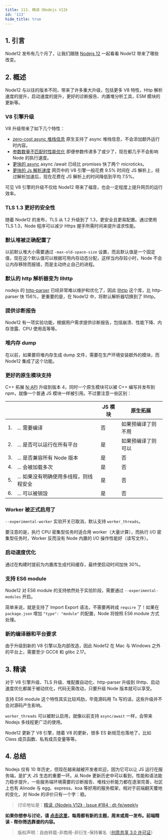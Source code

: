 ```yaml
---
title: 113. 精读《Nodejs V12》
id: '113'
hide_title: true
---
```


## 1. 引言

Node12 发布有几个月了，让我们跟随 [Nodejs 12](https://blog.logrocket.com/node-js-12/) 一起看看 Node12 带来了哪些改变。

## 2. 概述

Node12 与以往的版本不同，带来了许多重大升级，包括更多 V8 特性，Http 解析速度的提升，启动速度的提升，更好的诊断报告、内置堆分析工具，ESM 模块的更新等。

### V8 引擎升级

V8 升级带来了如下几个特性：

- [zero-cost async 堆栈信息](https://v8.dev/blog/v8-release-72#async-stack-traces) 原生支持了 async 堆栈信息，不会添加额外运行时内容。
- [参数数量不匹配时性能优化](https://v8.dev/blog/v8-release-74#faster-calls-with-arguments-mismatch) 即便参数传递多了或少了，现在都几乎不会影响 Node 的执行速度。
- [更快的 async](https://v8.dev/blog/v8-release-73#faster-await) async /await 已经比 promises 快了两个 microticks。
- [更快的 Js 解析速度](https://v8.dev/blog/v8-release-72#javascript-parsing) 网页中的 V8 引擎一般花费 9.5% 时间在 JS 解析上，经过解析加速后，现在花费在 JS 解析上的时间降低到平均 7.5%。

可见 V8 引擎的升级不仅给 Node12 带来了福音，也会一定程度上提升网页的运行效率。

### TLS 1.3 更好的安全性

随着 Node12 的发布，TLS 从 1.2 升级到了 1.3，更安全且更易配置。通过使用 TLS 1.3，Node 程序可以减少 Https 握手所需时间来提升请求性能。

### 默认堆被正确配置了

以前默认堆大小需要通过 `-max-old-space-size` 设置，而且默认值是一个固定值，现在这个默认值可以根据可用内存动态分配，这样当内存较小时，Node 不会让内存移除而报错，而是主动终止自己的进程。

### 默认的 http 解析器变为 llhttp

nodejs 的 [http-parser](https://github.com/nodejs/http-parser) 已经非常难以维护和优化了，因此 [llhttp](https://github.com/nodejs/llhttp#readme) 这个库，比 http-parser 快 156%，更重要的是，在 Node12 中，将默认解析器切换到了 llhttp。

### 提供诊断报告

Node12 有一项实验功能，根据用户需求提供诊断报告，包括崩溃、性能下降、内存泄露、CPU 使用高等等。

### 堆内存 dump

在以前，如果要将堆内存生成 dump 文件，需要在生产环境安装额外的模块，而 Node12 集成了这个功能。

### 更好的原生模块支持

C++ 拓展 [N-API](https://nodejs.org/api/n-api.html#n_api_n_api) 升级到版本 4，同时一个原生模块可以被 C++ 编写并发布到 npm，就像一个普通 JS 模块一样被引用。不过要注意一些区别：

|     |                                        | JS 模块 | 原生拓展           |
| --- | -------------------------------------- | ------- | ------------------ |
| 1.  | ... 需要编译                           | 否      | 如果预编译了则不用 |
| 2.  | ... 是否可以运行在所有平台             | 是      | 如果预编译了则可以 |
| 3.  | ... 是否兼容所有 Node 版本             | 是      | 否                 |
| 4.  | ... 会被加载多次                       | 是      | 否                 |
| 5.  | ... 如果没有明确使用多线程，则线程安全 | 是      | 否                 |
| 6.  | ... 可以被销毁                         | 是      | 否                 |

### Worker 被正式启用了

`--experimental-worker` 实验开关已取消，默认支持 `worker_threads`。

要注意的是，执行 CPU 密集型任务时适合用 worker（大量计算），而执行 I/O 密集型任务时，Worker 反而没有 Node 内置的 I/O 操作性能好（读写文件）。

### 启动速度优化

通过在构建时提前为内置库生成代码缓存，最终使启动时间加快 30%。

### 支持 ES6 module

Node12 对 ES6 module 的支持依然处于实验阶段，需要通过 `--experimental-modules` 开启。

简单来说，就是支持了 Import Export 语法，不需要再转成 `require` 了！如果在  `package.json` 增加 `"type": "module"` 的配置，Node 将按照 ES6 module 方式处理。

### 新的编译器和平台要求

由于升级到新的 V8 引擎以及内部改造，因此 Node12 在 Mac 与 Windows 之外的平台上，需要至少 GCC6 和 glibc 2.17。

## 3. 精读

对于 V8 引擎升级、TLS 升级、堆配置自动化、http-parser 升级到 llhttp、启动速度优化都属于被动优化，代码无需改动，只要升级 Node 版本就可以享受。

支持 ES6 module 这个特性其实比较鸡肋，毕竟源码用 Ts 写的话，这些升级并不会对源码产生影响。

`worker_threads` 可以被默认启用，就像以前支持 `async/await` 一样，会带来 Nodejs 多线程更广泛的使用。

Node12 更新了 V8 引擎，随着 V8 的更新，很多 ES 新规范也落地了，比如 Class 成员函数、私有成员变量等等。

## 4. 总结

Nodejs 仅有 10 年历史，但现在越来越被开发者欢迎，因为它可以让 JS 运行在服务端，是扩大 JS 生态的重要一环。从 Node 更新历史中可以看到，性能和语法能力稳步提升，一些服务端环境需要的诊断报告、堆栈分析能力都在逐渐完善，社区上也有 Alinode 与 egg、express、koa 等好用的服务框架，相对于前端翻天覆地的变化，对 Node 的评价只有一个字：稳。


> 讨论地址是：[精读《Nodejs V12》 · Issue #184 · dt-fe/weekly](https://github.com/dt-fe/weekly/issues/184)

**如果你想参与讨论，请 [点击这里](https://github.com/dt-fe/weekly)，每周都有新的主题，周末或周一发布。前端精读 - 帮你筛选靠谱的内容。**

> 版权声明：自由转载-非商用-非衍生-保持署名（[创意共享 3.0 许可证](https://creativecommons.org/licenses/by-nc-nd/3.0/deed.zh)）
